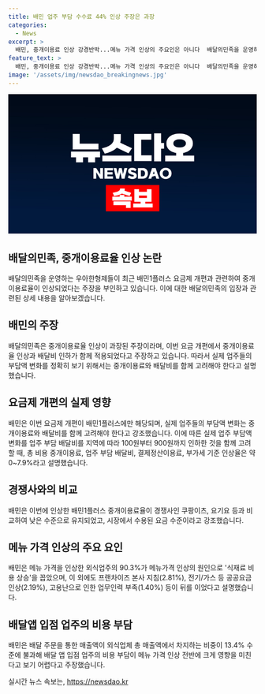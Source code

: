 ```yaml
---
title: 배민 업주 부담 수수료 44% 인상 주장은 과장
categories:
  - News
excerpt: >
  배민, 중개이용료 인상 강경반박...메뉴 가격 인상의 주요인은 아니다  배달의민족을 운영하는 우아한형제들이 중개이용료율이 오른다는 주장에 강하게 반박했다. 배달의민족은 중개이용료 인상이 메뉴 가격 인상의 핵심 요인이 아니라며, 해당 주장을 비판했다. 또한, 해당 요금제 개편이 배민1플러스에만 해당되며, 실제 업주들의 부담액 변화를 전반적으로 고려해야 한다는 주장과 함께 강조했다. 또한, 중개이용료 인상이 경쟁사와 비교해 낮은 수준이라고 주장하며, 메뉴 가격 인상의 주요 요인이 중개이용료 인상인 것은 사실과 다르다고 주장했다.
feature_text: >
  배민, 중개이용료 인상 강경반박...메뉴 가격 인상의 주요인은 아니다  배달의민족을 운영하는 우아한형제들이 중개이용료율이 오른다는 주장에 강하게 반박했다. 배달의민족은 중개이용료 인상이 메뉴 가격 인상의 핵심 요인이 아니라며, 해당 주장을 비판했다. 또한, 해당 요금제 개편이 배민1플러스에만 해당되며, 실제 업주들의 부담액 변화를 전반적으로 고려해야 한다는 주장과 함께 강조했다. 또한, 중개이용료 인상이 경쟁사와 비교해 낮은 수준이라고 주장하며, 메뉴 가격 인상의 주요 요인이 중개이용료 인상인 것은 사실과 다르다고 주장했다.
image: '/assets/img/newsdao_breakingnews.jpg'
---
```


<p><img src="/assets/img/newsdao_breakingnews.jpg" alt="bookingtag 속보" /></p>

<h2 data-ke-size="size26">배달의민족, 중개이용료율 인상 논란</h2>

<p data-ke-size="size16">배달의민족을 운영하는 우아한형제들이 최근 배민1플러스 요금제 개편과 관련하여 중개이용료율이 인상되었다는 주장을 부인하고 있습니다. 이에 대한 배달의민족의 입장과 관련된 상세 내용을 알아보겠습니다.</p>

<h2 data-ke-size="size26">배민의 주장</h2>

<p data-ke-size="size16">배달의민족은 중개이용료율 인상이 과장된 주장이라며, 이번 요금 개편에서 중개이용료율 인상과 배달비 인하가 함께 적용되었다고 주장하고 있습니다. 따라서 실제 업주들의 부담액 변화를 정확히 보기 위해서는 중개이용료와 배달비를 함께 고려해야 한다고 설명했습니다.</p>

<h2 data-ke-size="size26">요금제 개편의 실제 영향</h2>

<p data-ke-size="size16">배민은 이번 요금제 개편이 배민1플러스에만 해당되며, 실제 업주들의 부담액 변화는 중개이용료와 배달비를 함께 고려해야 한다고 강조했습니다. 이에 따른 실제 업주 부담액 변화를 업주 부담 배달비를 지역에 따라 100원부터 900원까지 인하한 것을 함께 고려할 때, 총 비용 중개이용료, 업주 부담 배달비, 결제정산이용료, 부가세 기준 인상율은 약 0~7.9%라고 설명했습니다.</p>

<h2 data-ke-size="size26">경쟁사와의 비교</h2>

<p data-ke-size="size16">배민은 이번에 인상한 배민1플러스 중개이용료율이 경쟁사인 쿠팡이츠, 요기요 등과 비교하여 낮은 수준으로 유지되었고, 시장에서 수용된 요금 수준이라고 강조했습니다.</p>

<h2 data-ke-size="size26">메뉴 가격 인상의 주요 요인</h2>

<p data-ke-size="size16">배민은 메뉴 가격을 인상한 외식업주의 90.3%가 메뉴가격 인상의 원인으로 '식재료 비용 상승'을 꼽았으며, 이 외에도 프랜차이즈 본사 지침(2.81%), 전기/가스 등 공공요금 인상(2.19%), 고용난으로 인한 업무인력 부족(1.40%) 등이 뒤를 이었다고 설명했습니다.</p>

<h2 data-ke-size="size26">배달앱 입점 업주의 비용 부담</h2>

<p data-ke-size="size16">배민은 배달 주문을 통한 매출액이 외식업체 총 매출액에서 차지하는 비중이 13.4% 수준에 불과해 배달 앱 입점 업주의 비용 부담이 메뉴 가격 인상 전반에 크게 영향을 미친다고 보기 어렵다고 주장했습니다.</p>
실시간 뉴스 속보는, <a href="https://newsdao.kr" rel="dofollow">https://newsdao.kr</a>


